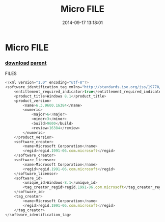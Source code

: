 ﻿---
pid:            5436
parent:         5435
children:       
poster:         R00thl3ss
title:          Micro FILE
date:           2014-09-17 13:18:01
description:    FILES
format:         javascript
---

# Micro FILE

### [download](5436.js) [parent](5435.md) 

FILES

```javascript
<?xml version="1.0" encoding="utf-8"?>
<software_identification_tag xmlns="http://standards.iso.org/iso/19770/-2/2009/schema.xsd">
	<entitlement_required_indicator>true</entitlement_required_indicator>
	<product_title>Windows 8.1</product_title>
	<product_version>
		<name>6.3.9600.16384</name>
		<numeric>
			<major>6</major>
			<minor>3</minor>
			<build>9600</build>
			<review>16384</review>
		</numeric>
	</product_version>
	<software_creator>
		<name>Microsoft Corporation</name>
		<regid>regid.1991-06.com.microsoft</regid>
	</software_creator>
	<software_licensor>
		<name>Microsoft Corporation</name>
		<regid>regid.1991-06.com.microsoft</regid>
	</software_licensor>
	<software_id>
		<unique_id>Windows-8.1</unique_id>
		<tag_creator_regid>regid.1991-06.com.microsoft</tag_creator_regid>
	</software_id>
	<tag_creator>
		<name>Microsoft Corporation</name>
		<regid>regid.1991-06.com.microsoft</regid>
	</tag_creator>
</software_identification_tag>
```
